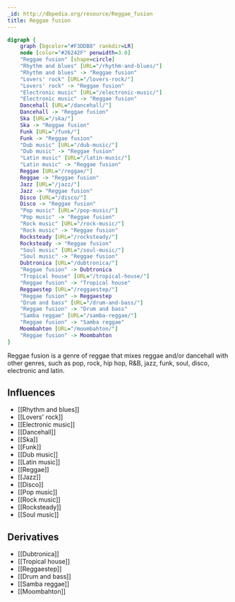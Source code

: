 ```yaml
---
_id: http://dbpedia.org/resource/Reggae_fusion
title: Reggae fusion
---
```


```dot
digraph {
	graph [bgcolor="#F3DDB8" rankdir=LR]
	node [color="#26242F" penwidth=3.0]
	"Reggae fusion" [shape=circle]
	"Rhythm and blues" [URL="/rhythm-and-blues/"]
	"Rhythm and blues" -> "Reggae fusion"
	"Lovers' rock" [URL="/lovers-rock/"]
	"Lovers' rock" -> "Reggae fusion"
	"Electronic music" [URL="/electronic-music/"]
	"Electronic music" -> "Reggae fusion"
	Dancehall [URL="/dancehall/"]
	Dancehall -> "Reggae fusion"
	Ska [URL="/ska/"]
	Ska -> "Reggae fusion"
	Funk [URL="/funk/"]
	Funk -> "Reggae fusion"
	"Dub music" [URL="/dub-music/"]
	"Dub music" -> "Reggae fusion"
	"Latin music" [URL="/latin-music/"]
	"Latin music" -> "Reggae fusion"
	Reggae [URL="/reggae/"]
	Reggae -> "Reggae fusion"
	Jazz [URL="/jazz/"]
	Jazz -> "Reggae fusion"
	Disco [URL="/disco/"]
	Disco -> "Reggae fusion"
	"Pop music" [URL="/pop-music/"]
	"Pop music" -> "Reggae fusion"
	"Rock music" [URL="/rock-music/"]
	"Rock music" -> "Reggae fusion"
	Rocksteady [URL="/rocksteady/"]
	Rocksteady -> "Reggae fusion"
	"Soul music" [URL="/soul-music/"]
	"Soul music" -> "Reggae fusion"
	Dubtronica [URL="/dubtronica/"]
	"Reggae fusion" -> Dubtronica
	"Tropical house" [URL="/tropical-house/"]
	"Reggae fusion" -> "Tropical house"
	Reggaestep [URL="/reggaestep/"]
	"Reggae fusion" -> Reggaestep
	"Drum and bass" [URL="/drum-and-bass/"]
	"Reggae fusion" -> "Drum and bass"
	"Samba reggae" [URL="/samba-reggae/"]
	"Reggae fusion" -> "Samba reggae"
	Moombahton [URL="/moombahton/"]
	"Reggae fusion" -> Moombahton
}
```

Reggae fusion is a genre of reggae that mixes reggae and/or dancehall with other genres, such as pop, rock, hip hop, R&B, jazz, funk, soul, disco, electronic and latin.

## Influences

- [[Rhythm and blues]]
- [[Lovers' rock]]
- [[Electronic music]]
- [[Dancehall]]
- [[Ska]]
- [[Funk]]
- [[Dub music]]
- [[Latin music]]
- [[Reggae]]
- [[Jazz]]
- [[Disco]]
- [[Pop music]]
- [[Rock music]]
- [[Rocksteady]]
- [[Soul music]]

## Derivatives

- [[Dubtronica]]
- [[Tropical house]]
- [[Reggaestep]]
- [[Drum and bass]]
- [[Samba reggae]]
- [[Moombahton]]
